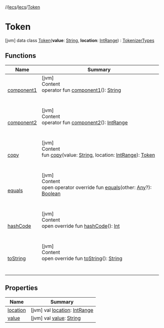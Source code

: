 //[lecs](../../index.md)/[lecs](../index.md)/[Token](index.md)



# Token  
 [jvm] data class [Token](index.md)(**value**: [String](https://kotlinlang.org/api/latest/jvm/stdlib/kotlin/-string/index.html), **location**: [IntRange](https://kotlinlang.org/api/latest/jvm/stdlib/kotlin.ranges/-int-range/index.html)) : [TokenizerTypes](../-tokenizer-types/index.md)   


## Functions  
  
|  Name|  Summary| 
|---|---|
| <a name="lecs/Token/component1/#/PointingToDeclaration/"></a>[component1](component1.md)| <a name="lecs/Token/component1/#/PointingToDeclaration/"></a>[jvm]  <br>Content  <br>operator fun [component1](component1.md)(): [String](https://kotlinlang.org/api/latest/jvm/stdlib/kotlin/-string/index.html)  <br><br><br>
| <a name="lecs/Token/component2/#/PointingToDeclaration/"></a>[component2](component2.md)| <a name="lecs/Token/component2/#/PointingToDeclaration/"></a>[jvm]  <br>Content  <br>operator fun [component2](component2.md)(): [IntRange](https://kotlinlang.org/api/latest/jvm/stdlib/kotlin.ranges/-int-range/index.html)  <br><br><br>
| <a name="lecs/Token/copy/#kotlin.String#kotlin.ranges.IntRange/PointingToDeclaration/"></a>[copy](copy.md)| <a name="lecs/Token/copy/#kotlin.String#kotlin.ranges.IntRange/PointingToDeclaration/"></a>[jvm]  <br>Content  <br>fun [copy](copy.md)(value: [String](https://kotlinlang.org/api/latest/jvm/stdlib/kotlin/-string/index.html), location: [IntRange](https://kotlinlang.org/api/latest/jvm/stdlib/kotlin.ranges/-int-range/index.html)): [Token](index.md)  <br><br><br>
| <a name="kotlin/Any/equals/#kotlin.Any?/PointingToDeclaration/"></a>[equals](index.md#%5Bkotlin%2FAny%2Fequals%2F%23kotlin.Any%3F%2FPointingToDeclaration%2F%5D%2FFunctions%2F-1962126011)| <a name="kotlin/Any/equals/#kotlin.Any?/PointingToDeclaration/"></a>[jvm]  <br>Content  <br>open operator override fun [equals](index.md#%5Bkotlin%2FAny%2Fequals%2F%23kotlin.Any%3F%2FPointingToDeclaration%2F%5D%2FFunctions%2F-1962126011)(other: [Any](https://kotlinlang.org/api/latest/jvm/stdlib/kotlin/-any/index.html)?): [Boolean](https://kotlinlang.org/api/latest/jvm/stdlib/kotlin/-boolean/index.html)  <br><br><br>
| <a name="kotlin/Any/hashCode/#/PointingToDeclaration/"></a>[hashCode](index.md#%5Bkotlin%2FAny%2FhashCode%2F%23%2FPointingToDeclaration%2F%5D%2FFunctions%2F-1962126011)| <a name="kotlin/Any/hashCode/#/PointingToDeclaration/"></a>[jvm]  <br>Content  <br>open override fun [hashCode](index.md#%5Bkotlin%2FAny%2FhashCode%2F%23%2FPointingToDeclaration%2F%5D%2FFunctions%2F-1962126011)(): [Int](https://kotlinlang.org/api/latest/jvm/stdlib/kotlin/-int/index.html)  <br><br><br>
| <a name="kotlin/Any/toString/#/PointingToDeclaration/"></a>[toString](index.md#%5Bkotlin%2FAny%2FtoString%2F%23%2FPointingToDeclaration%2F%5D%2FFunctions%2F-1962126011)| <a name="kotlin/Any/toString/#/PointingToDeclaration/"></a>[jvm]  <br>Content  <br>open override fun [toString](index.md#%5Bkotlin%2FAny%2FtoString%2F%23%2FPointingToDeclaration%2F%5D%2FFunctions%2F-1962126011)(): [String](https://kotlinlang.org/api/latest/jvm/stdlib/kotlin/-string/index.html)  <br><br><br>


## Properties  
  
|  Name|  Summary| 
|---|---|
| <a name="lecs/Token/location/#/PointingToDeclaration/"></a>[location](location.md)| <a name="lecs/Token/location/#/PointingToDeclaration/"></a> [jvm] val [location](location.md): [IntRange](https://kotlinlang.org/api/latest/jvm/stdlib/kotlin.ranges/-int-range/index.html)   <br>
| <a name="lecs/Token/value/#/PointingToDeclaration/"></a>[value](value.md)| <a name="lecs/Token/value/#/PointingToDeclaration/"></a> [jvm] val [value](value.md): [String](https://kotlinlang.org/api/latest/jvm/stdlib/kotlin/-string/index.html)   <br>

